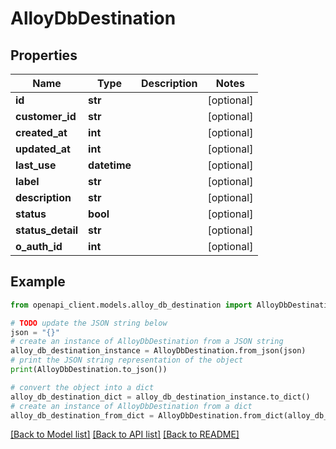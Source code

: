 # AlloyDbDestination


## Properties

Name | Type | Description | Notes
------------ | ------------- | ------------- | -------------
**id** | **str** |  | [optional] 
**customer_id** | **str** |  | [optional] 
**created_at** | **int** |  | [optional] 
**updated_at** | **int** |  | [optional] 
**last_use** | **datetime** |  | [optional] 
**label** | **str** |  | [optional] 
**description** | **str** |  | [optional] 
**status** | **bool** |  | [optional] 
**status_detail** | **str** |  | [optional] 
**o_auth_id** | **int** |  | [optional] 

## Example

```python
from openapi_client.models.alloy_db_destination import AlloyDbDestination

# TODO update the JSON string below
json = "{}"
# create an instance of AlloyDbDestination from a JSON string
alloy_db_destination_instance = AlloyDbDestination.from_json(json)
# print the JSON string representation of the object
print(AlloyDbDestination.to_json())

# convert the object into a dict
alloy_db_destination_dict = alloy_db_destination_instance.to_dict()
# create an instance of AlloyDbDestination from a dict
alloy_db_destination_from_dict = AlloyDbDestination.from_dict(alloy_db_destination_dict)
```
[[Back to Model list]](../README.md#documentation-for-models) [[Back to API list]](../README.md#documentation-for-api-endpoints) [[Back to README]](../README.md)


